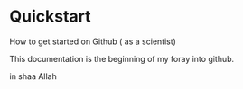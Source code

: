 # Quickstart
How to get started on Github ( as a scientist)

This documentation is the beginning of my foray into github.

in shaa Allah